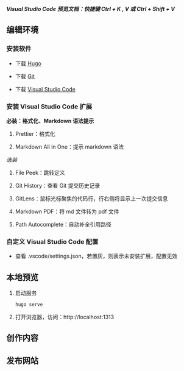**_Visual Studio Code 预览文档：快捷键 Ctrl + K , V 或 Ctrl + Shift + V_**

## 编辑环境

### 安装软件

- 下载 [Hugo](https://github.com/gohugoio/hugo/releases)

- 下载 [Git](https://git-scm.com/downloads)

- 下载 [Visual Studio Code](https://code.visualstudio.com/download)

### 安装 Visual Studio Code 扩展

**必装：格式化、Markdown 语法提示**

1. Prettier：格式化

2. Markdown All in One：提示 markdown 语法

_选装_

1. File Peek：跳转定义

2. Git History：查看 Git 提交历史记录

3. GitLens：鼠标光标聚焦的代码行，行右侧将显示上一次提交信息

4. Markdown PDF：将 md 文件转为 pdf 文件

5. Path Autocomplete：自动补全引用路径

### 自定义 Visual Studio Code 配置

- 查看 .vscode/settings.json，若置灰，则表示未安装扩展，配置无效

## 本地预览

1. 启动服务

   ```sh
   hugo serve
   ```

2. 打开浏览器，访问：http://localhost:1313

## 创作内容

## 发布网站
